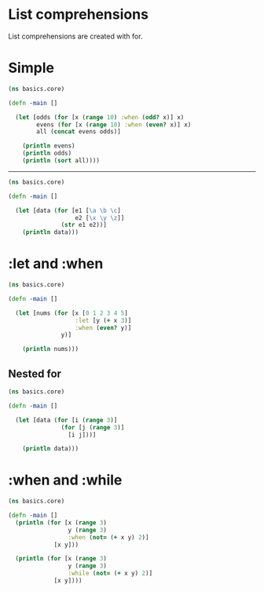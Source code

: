 # List comprehensions

List comprehensions are created with for.  

# Simple

```clojure
(ns basics.core)

(defn -main []

  (let [odds (for [x (range 10) :when (odd? x)] x)
        evens (for [x (range 10) :when (even? x)] x)
        all (concat evens odds)]

    (println evens)
    (println odds)
    (println (sort all))))
```

---

```clojure
(ns basics.core)

(defn -main []

  (let [data (for [e1 [\a \b \c]
                   e2 [\x \y \z]]
               (str e1 e2))]
    (println data)))
```

# :let and :when

```clojure
(ns basics.core)

(defn -main []

  (let [nums (for [x [0 1 2 3 4 5]
                   :let [y (+ x 3)]
                   :when (even? y)]
               y)]

    (println nums)))
```


## Nested for

```clojure
(ns basics.core)

(defn -main []

  (let [data (for [i (range 3)]
               (for [j (range 3)]
                 [i j]))]

    (println data)))
```


# :when and :while

```clojure
(ns basics.core)

(defn -main []
  (println (for [x (range 3)
                 y (range 3)
                 :when (not= (+ x y) 2)]
             [x y]))

  (println (for [x (range 3)
                 y (range 3)
                 :while (not= (+ x y) 2)]
             [x y])))
```